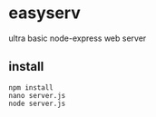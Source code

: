 easyserv
========

ultra basic node-express web server

install
-------

    npm install  
    nano server.js  
    node server.js  

